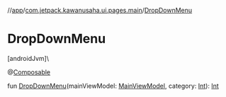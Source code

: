 //[app](../../index.md)/[com.jetpack.kawanusaha.ui.pages.main](index.md)/[DropDownMenu](-drop-down-menu.md)

# DropDownMenu

[androidJvm]\

@[Composable](https://developer.android.com/reference/kotlin/androidx/compose/runtime/Composable.html)

fun [DropDownMenu](-drop-down-menu.md)(mainViewModel: [MainViewModel](../com.jetpack.kawanusaha.main/-main-view-model/index.md), category: [Int](https://kotlinlang.org/api/latest/jvm/stdlib/kotlin/-int/index.html)): [Int](https://kotlinlang.org/api/latest/jvm/stdlib/kotlin/-int/index.html)
